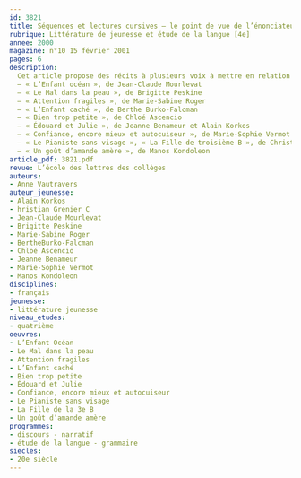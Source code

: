 ```yaml
---
id: 3821
title: Séquences et lectures cursives – le point de vue de l’énonciateur
rubrique: Littérature de jeunesse et étude de la langue [4e]
annee: 2000
magazine: n°10 15 février 2001
pages: 6
description: 
  Cet article propose des récits à plusieurs voix à mettre en relation avec une séquence sur le point de vue de l’énonciateur.
  – « L’Enfant océan », de Jean-Claude Mourlevat
  – « Le Mal dans la peau », de Brigitte Peskine
  – « Attention fragiles », de Marie-Sabine Roger
  – « L’Enfant caché », de Berthe Burko-Falcman
  – « Bien trop petite », de Chloé Ascencio
  – « Édouard et Julie », de Jeanne Benameur et Alain Korkos
  – « Confiance, encore mieux et autocuiseur », de Marie-Sophie Vermot
  – « Le Pianiste sans visage », « La Fille de troisième B », de Christian Grenier
  – « Un goût d’amande amère », de Manos Kondoleon
article_pdf: 3821.pdf
revue: L’école des lettres des collèges
auteurs:
- Anne Vautravers
auteur_jeunesse:
- Alain Korkos
- hristian Grenier C
- Jean-Claude Mourlevat
- Brigitte Peskine
- Marie-Sabine Roger
- BertheBurko-Falcman
- Chloé Ascencio
- Jeanne Benameur
- Marie-Sophie Vermot
- Manos Kondoleon
disciplines:
- français
jeunesse:
- littérature jeunesse
niveau_etudes:
- quatrième
oeuvres:
- L’Enfant Océan
- Le Mal dans la peau
- Attention fragiles
- L’Enfant caché
- Bien trop petite
- Édouard et Julie
- Confiance, encore mieux et autocuiseur
- Le Pianiste sans visage
- La Fille de la 3e B
- Un goût d’amande amère
programmes:
- discours - narratif
- étude de la langue - grammaire
siecles:
- 20e siècle
---
```

